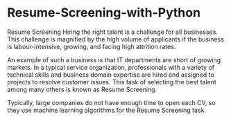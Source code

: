 # Resume-Screening-with-Python

Resume Screening
Hiring the right talent is a challenge for all businesses. This challenge is magnified by the high volume of applicants if the business is labour-intensive, growing, and facing high attrition rates.

An example of such a business is that IT departments are short of growing markets. In a typical service organization, professionals with a variety of technical skills and business domain expertise are hired and assigned to projects to resolve customer issues. This task of selecting the best talent among many others is known as Resume Screening.

Typically, large companies do not have enough time to open each CV, so they use machine learning algorithms for the Resume Screening task.

